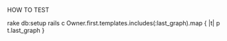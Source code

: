 HOW TO TEST

rake db:setup
rails c
Owner.first.templates.includes(:last_graph).map { |t| p t.last_graph }